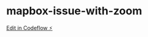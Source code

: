 # mapbox-issue-with-zoom

[Edit in Codeflow ⚡️](https://stackblitz.com/~/github.com/danyavol/mapbox-issue-with-zoom)